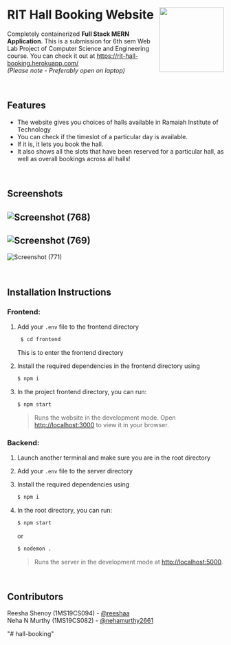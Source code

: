 # RIT Hall Booking Website <img src="https://user-images.githubusercontent.com/54989671/179392889-ce9c48c8-fa71-43ef-ba15-b5714d6d3176.png" height="150" align="right"/>



Completely containerized **Full Stack MERN Application**. This is a submission for 6th sem Web Lab Project of Computer Science and Engineering course. 
You can check it out at https://rit-hall-booking.herokuapp.com/  
*(Please note - Preferably open on laptop)*



<br>


## Features
- The website gives you choices of halls available in Ramaiah Institute of Technology
- You can check if the timeslot of a particular day is available. 
- If it is, it lets you book the hall. 
- It also shows all the slots that have been reserved for a particular hall, as well as overall bookings across all halls!

<br>

## Screenshots
![Screenshot (768)](https://user-images.githubusercontent.com/54989671/179392642-9b9174e1-c45f-481b-ba3d-41e685427806.png)
---
![Screenshot (769)](https://user-images.githubusercontent.com/54989671/179392647-c498478f-d7ba-4431-889b-ef2228968989.png)
---
![Screenshot (771)](https://user-images.githubusercontent.com/54989671/179392703-74b20a0e-371d-4345-a701-f72a3496c828.png)


<br>

## Installation Instructions
### Frontend: 
1. Add your `.env` file to the frontend directory
    ```bash
     $ cd frontend
     ```
     This is to enter the frontend directory
    
2. Install the required dependencies in the frontend directory using 
	  ```bash
    $ npm i 
    ```
	
4. In the project frontend directory, you can run:

    ```bash
    $ npm start
    ```

    >Runs the website in the development mode. Open [http://localhost:3000](http://localhost:3000) to view it in your browser.

### Backend: 
1. Launch another terminal and make sure you are in the root directory

     
2. Add your `.env` file to the server directory

3. Install the required dependencies using
	  ```bash
    $ npm i
    ```

4. In the root directory, you can run:

     ```bash
     $ npm start
     ```
     or
     ```bash
     $ nodemon .
     ```
    >Runs the server in the development mode at [http://localhost:5000](http://localhost:5000).

<br>


## Contributors   
Reesha Shenoy (1MS19CS094) - [@reeshaa](https://github.com/reeshaa)  
Neha N Murthy (1MS19CS082) - [@nehamurthy2661](https://github.com/nehamurthy2661)


"# hall-booking" 
